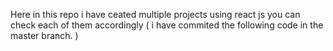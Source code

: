 Here in this repo i have ceated multiple projects using react js you can check each of them accordingly ( i have commited the following code in the master branch. )
